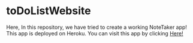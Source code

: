 # toDoListWebsite
Here, In this repository, we have tried to create a working NoteTaker app!
This app is deployed on Heroku. You can visit this app by clicking <a href="https://glacial-refuge-24169.herokuapp.com/">Here!</a>